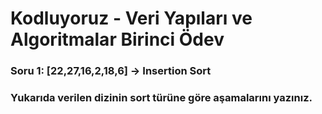 # Kodluyoruz - Veri Yapıları ve Algoritmalar Birinci Ödev

### Soru 1: [22,27,16,2,18,6] -> Insertion Sort

### Yukarıda verilen dizinin sort türüne göre aşamalarını yazınız.

